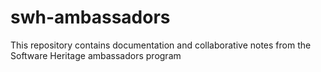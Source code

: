 # swh-ambassadors
This repository contains documentation and collaborative notes from the Software Heritage ambassadors program
